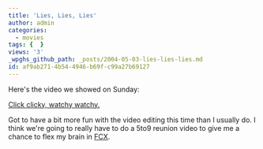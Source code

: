 ```yaml
---
title: 'Lies, Lies, Lies'
author: admin
categories:
  - movies
tags: {  }
views: '3'
_wpghs_github_path: _posts/2004-05-03-lies-lies-lies.md
id: af9ab271-4b54-4946-b69f-c99a27b69127
---
```

<p>Here's the video we showed on Sunday:</p>
<p><a href="http://homepage.mac.com/nothedge/Movies/iMovieTheater39.html">Click clicky, watchy watchy.</a></p>
<p>Got to have a bit more fun with the video editing this time than I usually do.  I think we're going to really have to do a 5to9 reunion video to give me a chance to flex my brain in <a href="http://www.apple.com/finalcutexpress/">FCX</a>.</p>
